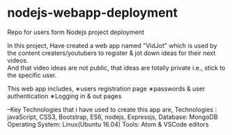 # nodejs-webapp-deployment
Repo for users form Nodejs project deployment


In this project, Have created a web app named "VidJot" which is used by the content creaters/youtubers 
to register & jot down ideas for their next videos.  
And that video ideas are not public, that ideas are totally private i.e., stick to the specific user.

This web app includes,
∗users registration page
∗passwords & user authentication
∗Logging in & out pages

–Key Technologies that i have used to create this app are, 
Technologies :  javaScript, CSS3, Bootstrap, ES6, nodejs, Expressjs,
Database: MongoDB
Operating System: Linux(Ubuntu 16.04)
Tools: Atom & VSCode editors
